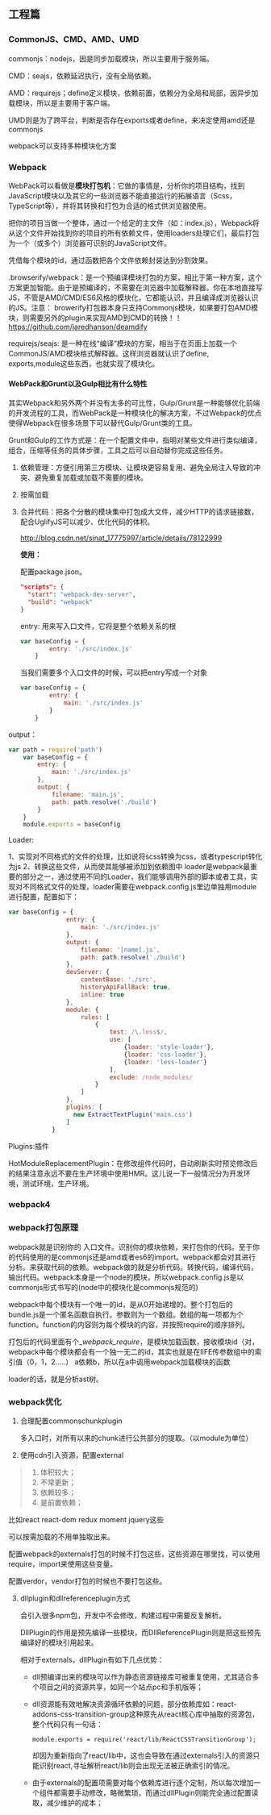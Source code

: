 ## 工程篇

### CommonJS、CMD、AMD、UMD

commonjs：nodejs，因是同步加载模块，所以主要用于服务端。

CMD：seajs，依赖延迟执行，没有全局依赖。

AMD：requirejs；define定义模块，依赖前置，依赖分为全局和局部，因异步加载模块，所以是主要用于客户端。



UMD则是为了跨平台，判断是否存在exports或者define，来决定使用amd还是commonjs



webpack可以支持多种模块化方案

### Webpack

WebPack可以看做是**模块打包机**：它做的事情是，分析你的项目结构，找到JavaScript模块以及其它的一些浏览器不能直接运行的拓展语言（Scss，TypeScript等），并将其转换和打包为合适的格式供浏览器使用。

把你的项目当做一个整体，通过一个给定的主文件（如：index.js），Webpack将从这个文件开始找到你的项目的所有依赖文件，使用loaders处理它们，最后打包为一个（或多个）浏览器可识别的JavaScript文件。

凭借每个模块的id，通过函数把各个文件依赖封装达到分割效果。



.browserify/webpack：是一个预编译模块打包的方案，相比于第一种方案，这个方案更加智能。由于是预编译的，不需要在浏览器中加载解释器。你在本地直接写JS，不管是AMD/CMD/ES6风格的模块化，它都能认识，并且编译成浏览器认识的JS。注意： browerify打包器本身只支持Commonjs模块，如果要打包AMD模块，则需要另外的plugin来实现AMD到CMD的转换！！https://github.com/jaredhanson/deamdify

requirejs/seajs: 是一种在线“编译”模块的方案，相当于在页面上加载一个CommonJS/AMD模块格式解释器。这样浏览器就认识了define, exports,module这些东西，也就实现了模块化。

#### WebPack和Grunt以及Gulp相比有什么特性

其实Webpack和另外两个并没有太多的可比性，Gulp/Grunt是一种能够优化前端的开发流程的工具，而WebPack是一种模块化的解决方案，不过Webpack的优点使得Webpack在很多场景下可以替代Gulp/Grunt类的工具。

Grunt和Gulp的工作方式是：在一个配置文件中，指明对某些文件进行类似编译，组合，压缩等任务的具体步骤，工具之后可以自动替你完成这些任务。

1. 依赖管理：方便引用第三方模块、让模块更容易复用、避免全局注入导致的冲突、避免重复加载或加载不需要的模块。

2. 按需加载

3. 合并代码：把各个分散的模块集中打包成大文件，减少HTTP的请求链接数，配合UglifyJS可以减少、优化代码的体积。

   http://blog.csdn.net/sinat_17775997/article/details/78122999

   **使用：**

   配置package.json。

   ```json
   "scripts": {
     "start": "webpack-dev-server",
     "build": "webpack"
   }
   ```

   entry: 用来写入口文件，它将是整个依赖关系的根

   ```js
   var baseConfig = {
           entry: './src/index.js'
       }
   ```

   当我们需要多个入口文件的时候，可以把entry写成一个对象

   ```js
   var baseConfig = {
           entry: {
               main: './src/index.js'
           }
       }
   ```

output：

```js
var path = require('path')
    var baseConfig = {
        entry: {
            main: './src/index.js'
        },
        output: {
            filename: 'main.js',
            path: path.resolve('./build')
        }
    }
    module.exports = baseConfig
```

Loader:

1、实现对不同格式的文件的处理，比如说将scss转换为css，或者typescript转化为js
2、转换这些文件，从而使其能够被添加到依赖图中
loader是webpack最重要的部分之一，通过使用不同的Loader，我们能够调用外部的脚本或者工具，实现对不同格式文件的处理，loader需要在webpack.config.js里边单独用module进行配置，配置如下：

```js
var baseConfig = {
                entry: {
                    main: './src/index.js'
                },
                output: {
                    filename: '[name].js',
                    path: path.resolve('./build')
                },
                devServer: {
                    contentBase: './src',
                    historyApiFallBack: true,
                    inline: true
                },
                module: {
                    rules: [
                        {
                            test: /\.less$/,
                            use: [
                                {loader: 'style-loader'},
                                {loader: 'css-loader'},
                                {loader: 'less-loader'}
                            ],
                            exclude: /node_modules/
                        }
                    ]
                },
                plugins: [
                  new ExtractTextPlugin('main.css')
                ]
            }
```

Plugins:插件

HotModuleReplacementPlugin：在修改组件代码时，自动刷新实时预览修改后的结果注意永远不要在生产环境中使用HMR。这儿说一下一般情况分为开发环境，测试环境，生产环境。


### webpack4



### webpack打包原理

webpack就是识别你的 入口文件。识别你的模块依赖，来打包你的代码。至于你的代码使用的是commonjs还是amd或者es6的import。webpack都会对其进行分析。来获取代码的依赖。webpack做的就是分析代码。转换代码，编译代码，输出代码。webpack本身是一个node的模块，所以webpack.config.js是以commonjs形式书写的(node中的模块化是commonjs规范的)

webpack中每个模块有一个唯一的id，是从0开始递增的。整个打包后的bundle.js是一个匿名函数自执行。参数则为一个数组。数组的每一项都为个function。function的内容则为每个模块的内容，并按照require的顺序排列。

打包后的代码里面有个_*webpack_require*，是模块加载函数，接收模块id（对，webpack中每个模块都会有一个独一无二的id，其实也就是在IIFE传参数组中的索引值（0，1，2.....） a依赖b，所以在a中调用webpack加载模块的函数

loader的话，就是分析ast树。

### webpack优化

1. 合理配置commonschunkplugin

   多入口时，对所有以来的chunk进行公共部分的提取。（以module为单位）

   

2. 使用cdn引入资源，配置external

> 1. 体积较大；
> 2. 不常更新；
> 3. 依赖较多；
> 4. 是前置依赖；

比如react react-dom redux moment jquery这些

可以按需加载的不用单独取出来。



配置webpack的externals打包的时候不打包这些，这些资源在哪里找，可以使用require，import来使用这些变量。

配置verdor，vendor打包的时候也不要打包这些。

3. dllplugin和dllreferenceplugin方式

   会引入很多npm包，开发中不会修改，构建过程中需要反复解析。

   DllPlugin的作用是预先编译一些模块，而DllReferencePlugin则是把这些预先编译好的模块引用起来。

   相对于externals，dllPlugin有如下几点优势：

   - dll预编译出来的模块可以作为静态资源链接库可被重复使用，尤其适合多个项目之间的资源共享，如同一个站点pc和手机版等；

   - dll资源能有效地解决资源循环依赖的问题，部分依赖库如：react-addons-css-transition-group这种原先从react核心库中抽取的资源包，整个代码只有一句话：

     ```
     module.exports = require('react/lib/ReactCSSTransitionGroup');
     ```

     却因为重新指向了react/lib中，这也会导致在通过externals引入的资源只能识别react,寻址解析react/lib则会出现无法被正确索引的情况。

   - 由于externals的配置项需要对每个依赖库进行逐个定制，所以每次增加一个组件都需要手动修改，略微繁琐，而通过dllPlugin则能完全通过配置读取，减少维护的成本；